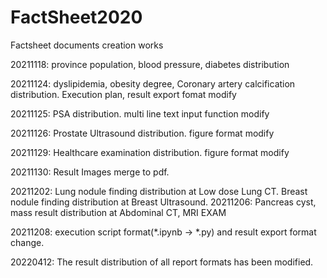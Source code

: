 # FactSheet2020
Factsheet documents creation works

20211118: province population, blood pressure, diabetes distribution

20211124: dyslipidemia, obesity degree, Coronary artery calcification distribution.
          Execution plan, result export fomat modify

20211125: PSA distribution. multi line text input function modify

20211126: Prostate Ultrasound distribution. figure format modify

20211129: Healthcare examination distribution. figure format modify

20211130: Result Images merge to pdf.

20211202: Lung nodule finding distribution at Low dose Lung CT.
          Breast nodule finding distribution at Breast Ultrasound.
20211206: Pancreas cyst, mass result distribution at Abdominal CT, MRI EXAM

20211208: execution script format(*.ipynb -> *.py) and result export format change.

20220412: The result distribution of all report formats has been modified.
